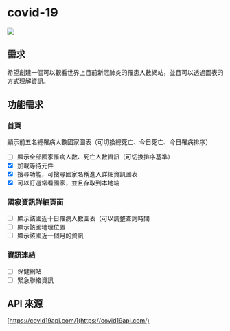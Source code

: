 # covid-19

![](https://i.imgur.com/q3UZofOm.jpg)

## 需求
希望創建一個可以觀看世界上目前新冠肺炎的罹患人數網站，並且可以透過圖表的方式理解資訊。

## 功能需求
### 首頁
 顯示前五名總罹病人數國家圖表（可切換總死亡、今日死亡、今日罹病排序）
- [ ] 顯示全部國家罹病人數、死亡人數資訊（可切換排序基準）
- [x] 加載等待元件
- [x] 搜尋功能，可搜尋國家名稱進入詳細資訊圖表
- [x] 可以訂選常看國家，並且存取到本地端

### 國家資訊詳細頁面
- [ ] 顯示該國近十日罹病人數圖表（可以調整查詢時間
- [ ] 顯示該國地理位置
- [ ] 顯示該國近一個月的資訊

### 資訊連結
- [ ] 保健網站
- [ ] 緊急聯絡資訊

## API 來源
[https://covid19api.com/](https://covid19api.com/)
